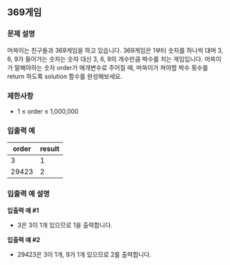 ## 369게임
### 문제 설명
머쓱이는 친구들과 369게임을 하고 있습니다. 369게임은 1부터 숫자를 하나씩 대며 3, 6, 9가 들어가는 숫자는 숫자 대신 3, 6, 9의 개수만큼 박수를 치는 게임입니다. 머쓱이가 말해야하는 숫자 order가 매개변수로 주어질 때, 머쓱이가 쳐야할 박수 횟수를 return 하도록 solution 함수를 완성해보세요.

### 제한사항
- 1 ≤ order ≤ 1,000,000

### 입출력 예
|order|result|
|---|---|
|3|1|
|29423|2|

### 입출력 예 설명
<b>입출력 예 #1</b>

- 3은 3이 1개 있으므로 1을 출력합니다.

<b>입출력 예 #2</b>

- 29423은 3이 1개, 9가 1개 있으므로 2를 출력합니다.